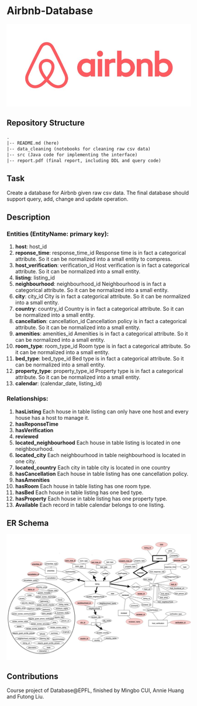 # Airbnb-Database
![](./image/airbnb-796x357.jpg)

## Repository Structure
	.
	|-- README.md (here)
	|-- data_cleaning (notebooks for cleaning raw csv data)
	|-- src (Java code for implementing the interface)
    |-- report.pdf (final report, including DDL and query code)


## Task
Create a database for Airbnb given raw csv data. The final database should support query, add, change and update operation. 

## Description 

### Entities (EntityName: primary key):
 1. $\textbf{host}$: host_id 
 2. $\textbf{reponse\_time}$: response_time_id Response time is in fact a categorical attribute. So it can be normalized into a small entity to compress.  
 3. $\textbf{host\_verification}$: verification_id Host verification is in fact a categorical attribute. So it can be normalized into a small entity.  
 4. $\textbf{listing}$: listing_id 
 5. $\textbf{neighbourhood}$: neighbourhood_id Neighbourhood is in fact a categorical attribute. So it can be normalized into a small entity.  
 6. $\textbf{city}$: city_id City is in fact a categorical attribute. So it can be normalized into a small entity.  
 7. $\textbf{country}$: country_id  Country is in fact a categorical attribute. So it can be normalized into a small entity.  
 8. $\textbf{cancellation}$: cancellation_id Cancellation policy is in fact a categorical attribute. So it can be normalized into a small entity.  
 9. $\textbf{amenities}$: amenities_id Amenities is in fact a categorical attribute. So it can be normalized into a small entity.  
 10. $\textbf{room\_type}$: room_type_id Room type is in fact a categorical attribute. So it can be normalized into a small entity.  
 11. $\textbf{bed\_type}$: bed_type_id Bed type is in fact a categorical attribute. So it can be normalized into a small entity.  
 12. $\textbf{property\_type}$: property_type_id Property type is in fact a categorical attribute. So it can be normalized into a small entity.  
 13. $\textbf{calendar}$: (calendar_date, listing_id) 
 
### Relationships: 
1. $\textbf{hasListing}$ Each house in table listing can only have one host and every house has a host to manage it.  
2. $\textbf{hasReponseTime}$ 
3. $\textbf{hasVerification}$ 
4. $\textbf{reviewed}$ 
5. $\textbf{located\_neighbourhood}$ Each house in table listing is located in one neighbourhood.  
6. $\textbf{located\_city}$ Each neighbourhood in table neighbourhood is located in one city. 
7. $\textbf{located\_country}$ Each city in table city is located in one country 
8. $\textbf{hasCancellation}$ Each house in table listing has one cancellation policy.  
9. $\textbf{hasAmenities}$  
10. $\textbf{hasRoom}$ Each house in table listing has one room type.  
11. $\textbf{hasBed}$ Each house in table listing has one bed type.  
12. $\textbf{hasProperty}$ Each house in table listing has one property type.  
13. $\textbf{Available}$ Each record in table calendar belongs to one listing.

## ER Schema
![](./image/ER.jpg)

## Contributions
Course project of Database@EPFL, finished by Mingbo CUI, Annie Huang and Futong Liu.